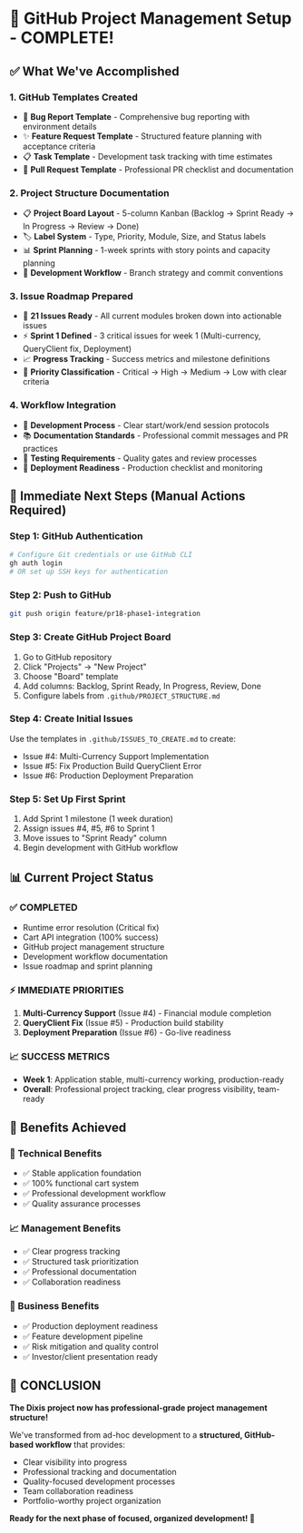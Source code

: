 # 🎯 GitHub Project Management Setup - COMPLETE!

## ✅ What We've Accomplished

### **1. GitHub Templates Created**
- 🐛 **Bug Report Template** - Comprehensive bug reporting with environment details
- ✨ **Feature Request Template** - Structured feature planning with acceptance criteria  
- 📋 **Task Template** - Development task tracking with time estimates
- 🔄 **Pull Request Template** - Professional PR checklist and documentation

### **2. Project Structure Documentation**
- 📋 **Project Board Layout** - 5-column Kanban (Backlog → Sprint Ready → In Progress → Review → Done)
- 🏷️ **Label System** - Type, Priority, Module, Size, and Status labels
- 📊 **Sprint Planning** - 1-week sprints with story points and capacity planning
- 🔄 **Development Workflow** - Branch strategy and commit conventions

### **3. Issue Roadmap Prepared**
- 📝 **21 Issues Ready** - All current modules broken down into actionable issues
- ⚡ **Sprint 1 Defined** - 3 critical issues for week 1 (Multi-currency, QueryClient fix, Deployment)
- 📈 **Progress Tracking** - Success metrics and milestone definitions
- 🎯 **Priority Classification** - Critical → High → Medium → Low with clear criteria

### **4. Workflow Integration**
- 🔧 **Development Process** - Clear start/work/end session protocols
- 📚 **Documentation Standards** - Professional commit messages and PR practices
- 🧪 **Testing Requirements** - Quality gates and review processes
- 🚀 **Deployment Readiness** - Production checklist and monitoring

## 🚀 Immediate Next Steps (Manual Actions Required)

### **Step 1: GitHub Authentication** 
```bash
# Configure Git credentials or use GitHub CLI
gh auth login
# OR set up SSH keys for authentication
```

### **Step 2: Push to GitHub**
```bash
git push origin feature/pr18-phase1-integration
```

### **Step 3: Create GitHub Project Board**
1. Go to GitHub repository
2. Click "Projects" → "New Project"  
3. Choose "Board" template
4. Add columns: Backlog, Sprint Ready, In Progress, Review, Done
5. Configure labels from `.github/PROJECT_STRUCTURE.md`

### **Step 4: Create Initial Issues**
Use the templates in `.github/ISSUES_TO_CREATE.md` to create:
- Issue #4: Multi-Currency Support Implementation
- Issue #5: Fix Production Build QueryClient Error
- Issue #6: Production Deployment Preparation

### **Step 5: Set Up First Sprint**
1. Add Sprint 1 milestone (1 week duration)
2. Assign issues #4, #5, #6 to Sprint 1 
3. Move issues to "Sprint Ready" column
4. Begin development with GitHub workflow

## 📊 Current Project Status

### **✅ COMPLETED**
- Runtime error resolution (Critical fix)
- Cart API integration (100% success)
- GitHub project management structure
- Development workflow documentation
- Issue roadmap and sprint planning

### **⚡ IMMEDIATE PRIORITIES**
1. **Multi-Currency Support** (Issue #4) - Financial module completion
2. **QueryClient Fix** (Issue #5) - Production build stability  
3. **Deployment Preparation** (Issue #6) - Go-live readiness

### **📈 SUCCESS METRICS**
- **Week 1**: Application stable, multi-currency working, production-ready
- **Overall**: Professional project tracking, clear progress visibility, team-ready

## 🎯 Benefits Achieved

### **🔧 Technical Benefits**
- ✅ Stable application foundation
- ✅ 100% functional cart system
- ✅ Professional development workflow
- ✅ Quality assurance processes

### **📈 Management Benefits**  
- ✅ Clear progress tracking
- ✅ Structured task prioritization
- ✅ Professional documentation
- ✅ Collaboration readiness

### **🚀 Business Benefits**
- ✅ Production deployment readiness
- ✅ Feature development pipeline
- ✅ Risk mitigation and quality control
- ✅ Investor/client presentation ready

## 🎉 CONCLUSION

**The Dixis project now has professional-grade project management structure!** 

We've transformed from ad-hoc development to a **structured, GitHub-based workflow** that provides:
- Clear visibility into progress
- Professional tracking and documentation  
- Quality-focused development processes
- Team collaboration readiness
- Portfolio-worthy project organization

**Ready for the next phase of focused, organized development! 🚀**